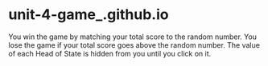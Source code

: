 # unit-4-game_.github.io
You win the game by matching your total score to the random number. You lose the game if your total score goes above the random number. The value of each Head of State is hidden from you until you click on it.
